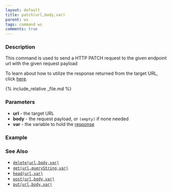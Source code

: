 ```yaml
---
layout: default
title: patch(url,body,var)
parent: ws
tags: command ws
comments: true
---
```



### Description
This command is used to send a HTTP PATCH request to the given endpoint url with the given request payload

To learn about how to utilize the response returned from the target URL, click [here](index.html#http-response).

{% include_relative _file.md %}


### Parameters
- **url** - the target URL
- **body** - the request payload, or `(empty)` if none needed
- **var** - the variable to hold the [response](index.html#http-response)


### Example


### See Also
- [`delete(url,body,var)`](delete(url,body,var))
- [`get(url,queryString,var)`](get(url,queryString,var))
- [`head(url,var)`](head(url,var))
- [`post(url,body,var)`](post(url,body,var))
- [`put(url,body,var)`](put(url,body,var))
